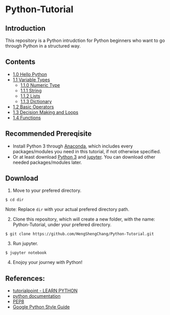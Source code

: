 # Python-Tutorial

## Introduction 
This repository is a Python intrudction for Python beginners who want to go through Python in a structured way.

## Contents
- [1.0 Hello Python](https://github.com/HengShengChang/Python-Tutorial/blob/master/1_0%20Hello%20Python.ipynb)
- [1.1 Variable Types](https://github.com/HengShengChang/Python-Tutorial/blob/master/1_1%20Variable%20Types.ipynb)
	- [1.1.0 Numeric Type](https://github.com/HengShengChang/Python-Tutorial/blob/master/1_1_0%20Numeric%20Type.ipynb)
	- [1.1.1 String](https://github.com/HengShengChang/Python-Tutorial/blob/master/1_1_1%20String.ipynb)
	- [1.1.2 Lists](https://github.com/HengShengChang/Python-Tutorial/blob/master/1_1_2%20Lists.ipynb)
	- [1.1.3 Dictionary](https://github.com/HengShengChang/Python-Tutorial/blob/master/1_1_3%20Dictionary.ipynb)
- [1.2 Basic Operators](https://github.com/HengShengChang/Python-Tutorial/blob/master/1_2%20Basic%20Operators.ipynb)
- [1.3 Decision Making and Loops](https://github.com/HengShengChang/Python-Tutorial/blob/master/1_3%20Decision%20Making%20and%20Loops.ipynb)
- [1.4 Functions](https://github.com/HengShengChang/Python-Tutorial/blob/master/1_4%20Functions.ipynb)

## Recommended Prereqisite
- Install Python 3 through [Anaconda](https://www.anaconda.com/download), which includes every packages/modules you need in this tutorial, if not otherwise specified.
- Or at least download [Python 3](https://www.python.org/downloads/) and [jupyter](http://jupyter.readthedocs.io/en/latest/install.html). You can download other needed packages/modules later.

## Download
1. Move to your prefered directory.
```
$ cd dir
```

Note: Replace `dir` with your actual prefered directory path.

2. Clone this repository, which will create a new folder, with the name: Python-Tutorial, under your prefered directory.
```
$ git clone https://github.com/HengShengChang/Python-Tutorial.git
```

3. Run jupyter.
```
$ jupyter notebook
```

4. Enojoy your journey with Python!


## References:
- [tutorialpoint - LEARN PYTHON](https://www.tutorialspoint.com/python/index.htm)
- [python documentation](https://docs.python.org/3/library/)
- [PEP8](https://www.python.org/dev/peps/pep-0008/)
- [Google Python Style Guide](https://google.github.io/styleguide/pyguide.html)



